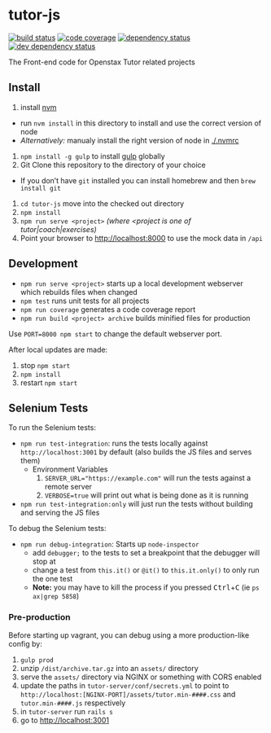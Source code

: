 # tutor-js
[![build status][travis-image]][travis-url]
[![code coverage][coveralls-image]][coveralls-url]
[![dependency status][dependency-image]][dependency-url]
[![dev dependency status][dev-dependency-image]][dev-dependency-url]

The Front-end code for Openstax Tutor related projects

## Install

1. install [nvm](https://github.com/creationix/nvm)
  - run `nvm install` in this directory to install and use the correct version of node
  - _Alternatively:_ manualy install the right version of node in [./.nvmrc](./.nvmrc)
1. `npm install -g gulp` to install [gulp](http://gulpjs.com) globally
1. Git Clone this repository to the directory of your choice
  - If you don’t have `git` installed you can install homebrew and then `brew install git`
1. `cd tutor-js` move into the checked out directory
1. `npm install`
1. `npm run serve <project>` *(where <project is one of tutor|coach|exercises)*
1. Point your browser to <http://localhost:8000> to use the mock data in `/api`


## Development

- `npm run serve <project>` starts up a local development webserver which rebuilds files when changed
- `npm test` runs unit tests for all projects
- `npm run coverage` generates a code coverage report
- `npm run build <project> archive` builds minified files for production

Use `PORT=8000 npm start` to change the default webserver port.

After local updates are made:

1. stop `npm start`
1. `npm install`
1. restart `npm start`


## Selenium Tests

To run the Selenium tests:

- `npm run test-integration`: runs the tests locally against `http://localhost:3001` by default (also builds the JS files and serves them)
  - Environment Variables
    1. `SERVER_URL="https://example.com"` will run the tests against a remote server
    1. `VERBOSE=true` will print out what is being done as it is running
- `npm run test-integration:only` will just run the tests without building and serving the JS files

To debug the Selenium tests:

- `npm run debug-integration`: Starts up `node-inspector`
  - add `debugger;` to the tests to set a breakpoint that the debugger will stop at
  - change a test from `this.it()` or `@it()` to `this.it.only()` to only run the one test
  - **Note:** you may have to kill the process if you pressed <kbd>Ctrl</kbd>+<kbd>C</kbd>  (ie `ps ax|grep 5858`)

### Pre-production

Before starting up vagrant, you can debug using a more production-like config by:

1. `gulp prod`
2. unzip `/dist/archive.tar.gz` into an `assets/` directory
3. serve the `assets/` directory via NGINX or something with CORS enabled
4. update the paths in `tutor-server/conf/secrets.yml` to point to `http://localhost:[NGINX-PORT]/assets/tutor.min-####.css` and `tutor.min-####.js` respectively
5. in `tutor-server` run `rails s`
6. go to <http://localhost:3001>


[travis-image]: https://img.shields.io/travis/openstax/tutor-js.svg?style=flat-square
[travis-url]: https://travis-ci.org/openstax/tutor-js
[dependency-image]: https://img.shields.io/david/openstax/tutor-js.svg?style=flat-square
[dependency-url]: https://david-dm.org/openstax/tutor-js
[dev-dependency-image]: https://img.shields.io/david/dev/openstax/tutor-js.svg?style=flat-square
[dev-dependency-url]: https://david-dm.org/openstax/tutor-js#info=devDependencies
[coveralls-image]: https://img.shields.io/coveralls/openstax/tutor-js.svg
[coveralls-url]: https://coveralls.io/github/openstax/tutor-js
